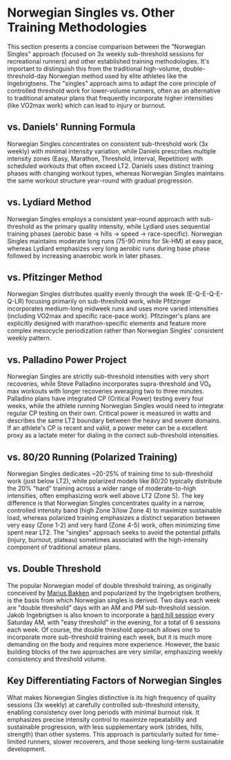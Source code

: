 # Norwegian Singles vs. Other Training Methodologies

This section presents a concise comparison between the "Norwegian Singles" approach (focused on 3x weekly sub-threshold sessions for recreational runners) and other established training methodologies. It's important to distinguish this from the traditional high-volume, double-threshold-day Norwegian method used by elite athletes like the Ingebrigtsens. The "singles" approach aims to adapt the core principle of controlled threshold work for lower-volume runners, often as an alternative to traditional amateur plans that frequently incorporate higher intensities (like VO2max work) which can lead to injury or burnout.

## vs. Daniels' Running Formula
Norwegian Singles concentrates on consistent sub-threshold work (3x weekly) with minimal intensity variation, while Daniels prescribes multiple intensity zones (Easy, Marathon, Threshold, Interval, Repetition) with scheduled workouts that often exceed LT2. Daniels uses distinct training phases with changing workout types, whereas Norwegian Singles maintains the same workout structure year-round with gradual progression.

## vs. Lydiard Method
Norwegian Singles employs a consistent year-round approach with sub-threshold as the primary quality intensity, while Lydiard uses sequential training phases (aerobic base → hills → speed → race-specific). Norwegian Singles maintains moderate long runs (75-90 mins for 5k-HM) at easy pace, whereas Lydiard emphasizes very long aerobic runs during base phase followed by increasing anaerobic work in later phases.

## vs. Pfitzinger Method
Norwegian Singles distributes quality evenly through the week (E-Q-E-Q-E-Q-LR) focusing primarily on sub-threshold work, while Pfitzinger incorporates medium-long midweek runs and uses more varied intensities (including VO2max and specific race-pace work). Pfitzinger's plans are explicitly designed with marathon-specific elements and feature more complex mesocycle periodization rather than Norwegian Singles' consistent weekly pattern.

## vs. Palladino Power Project
Norwegian Singles are strictly sub-threshold intensities with very short recoveries, while Steve
Palladino incorporates supra-threshold and V̇O₂ max workouts with longer recoveries averaging two to
three minutes. Palladino plans have integrated CP (Critical Power) testing every four weeks, while
the athlete running Norwegian Singles would need to integrate regular CP testing on their own.
Critical power is measured in watts and describes the same LT2 boundary between the heavy and severe
domains. If an athlete's CP is recent and valid, a power meter can be a excellent proxy as a lactate meter for dialing in the correct sub-threshold intensities.

## vs. 80/20 Running (Polarized Training)
Norwegian Singles dedicates ~20-25% of training *time* to sub-threshold work (just below LT2), while polarized models like 80/20 typically distribute the 20% "hard" training across a wider range of moderate-to-high intensities, often emphasizing work well above LT2 (Zone 5). The key difference is that Norwegian Singles concentrates quality in a narrow, controlled intensity band (high Zone 3/low Zone 4) to maximize sustainable load, whereas polarized training emphasizes a distinct separation between very easy (Zone 1-2) and very hard (Zone 4-5) work, often minimizing time spent near LT2. The "singles" approach seeks to avoid the potential pitfalls (injury, burnout, plateau) sometimes associated with the high-intensity component of traditional amateur plans.

## vs. Double Threshold
The popular Norwegian model of double threshold training, as originally conceived by [Marius Bakken](https://www.mariusbakken.com/the-norwegian-model.html) and popularized by the Ingebrigtsen brothers, is the basis from which Norwegian singles is derived. Two days each week are "double threshold" days with an AM and PM sub-threshold session. Jakob Ingebrigtsen is also known to incorporate a [hard hill session](https://fwdmotionsthlm.blog/a-week-with-jakob-ingebrigtsen/) every Saturday AM, with "easy threshold" in the evening, for a total of 6 sessions each week. Of course, the double threshold approach allows one to incorporate more sub-threshold training each week, but it is much more demanding on the body and requires more experience. However, the basic building blocks of the two approaches are very similar, emphasizing weekly consistency and threshold volume.

## Key Differentiating Factors of Norwegian Singles
What makes Norwegian Singles distinctive is its high frequency of quality sessions (3x weekly) at carefully controlled sub-threshold intensity, enabling consistency over long periods with minimal burnout risk. It emphasizes precise intensity control to maximize repeatability and sustainable progression, with less supplementary work (strides, hills, strength) than other systems. This approach is particularly suited for time-limited runners, slower recoverers, and those seeking long-term sustainable development.
